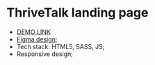 # ThriveTalk landing page
- [DEMO LINK](https://vorfolomeevav.github.io/ThriveTalk/)</br>
- [Figma design](https://www.figma.com/file/aHd2rHMrnzDXhowLuIQjIyVQ/ThriveTalk-Landing-Page?node-id=0%3A1);</br>
- Tech stack: HTML5, SASS, JS;</br>
- Responsive design;
